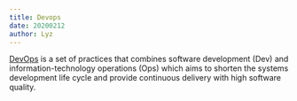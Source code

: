 ```yaml
---
title: Devops
date: 20200212
author: Lyz
---
```


[DevOps](https://en.wikipedia.org/wiki/DevOps) is a set of practices that
combines software development (Dev) and information-technology operations (Ops)
which aims to shorten the systems development life cycle and provide continuous
delivery with high software quality.
